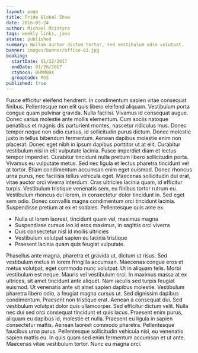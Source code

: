 ```yaml
---
layout: page
title: Pride Global Show
date: 2016-05-24
author: Michael Mcintyre
tags: weekly links, java
status: published
summary: Nullam auctor dictum tortor, sed vestibulum odio volutpat.
banner: images/banner/office-01.jpg
booking:
  startDate: 01/22/2017
  endDate: 01/26/2017
  ctyhocn: BHMMBHX
  groupCode: PGS
published: true
---
```

Fusce efficitur eleifend hendrerit. In condimentum sapien vitae consequat finibus. Pellentesque non elit quis libero eleifend aliquam. Vestibulum porta congue quam pulvinar gravida. Nulla facilisi. Vivamus id consequat augue. Donec varius molestie ante mollis elementum. Cum sociis natoque penatibus et magnis dis parturient montes, nascetur ridiculus mus. Donec tempor neque non odio cursus, id sollicitudin purus dictum. Donec molestie justo in tellus bibendum fermentum. Aenean dapibus molestie enim non placerat. Donec eget nibh in ipsum dapibus porttitor ut at elit.
Curabitur vestibulum nisi in elit vulputate lacinia. Fusce imperdiet diam et lectus tempor imperdiet. Curabitur tincidunt nulla pretium libero sollicitudin porta. Vivamus eu vulputate metus. Sed nec ligula et lectus pharetra tincidunt vel at tortor. Etiam condimentum accumsan enim eget euismod. Donec rhoncus urna purus, nec facilisis tellus vehicula eget. Maecenas sollicitudin dui erat, vitae auctor orci viverra interdum. Cras ultricies lacinia quam, id efficitur turpis. Vestibulum tristique venenatis sem, eu finibus tortor rutrum eu. Vestibulum rhoncus dui lorem, in consectetur dolor tincidunt in. Sed eget sem odio. Donec convallis magna condimentum orci tincidunt lacinia. Suspendisse pretium at ex et sodales. Pellentesque quis ante ex.

* Nulla ut lorem laoreet, tincidunt quam vel, maximus magna
* Suspendisse cursus leo id eros maximus, in sagittis orci viverra
* Duis consectetur nisl id mollis ultricies
* Vestibulum volutpat sapien eu lacinia tristique
* Praesent lacinia quam quis feugiat vulputate.

Phasellus ante magna, pharetra et gravida ut, dictum ut risus. Sed vestibulum metus in lorem fringilla accumsan. Maecenas congue eros et metus volutpat, eget commodo nunc volutpat. Ut in aliquam felis. Morbi vestibulum est neque. Mauris vel vestibulum orci. In maximus massa at ex ultrices, sit amet tincidunt ante aliquet. Nam iaculis sed turpis feugiat euismod. Ut venenatis ante sit amet sapien dapibus molestie. Vestibulum pharetra libero odio, a feugiat magna cursus ut. Sed dignissim dapibus condimentum. Praesent non tristique erat.
Aenean a consequat dui. Sed vestibulum volutpat dolor quis ullamcorper. Sed efficitur dictum velit. Nulla nec dui sed orci consequat tincidunt et quis lacus. Praesent enim purus, aliquam eu dapibus id, molestie et nulla. Praesent eu ligula in sapien consectetur mattis. Aenean laoreet commodo pharetra. Pellentesque faucibus urna purus. Pellentesque sollicitudin vehicula nisl, eu venenatis sapien mattis eu. In quis quam sed enim fermentum accumsan et ut ante. Maecenas vitae vestibulum tortor. Nunc eu magna orci.
